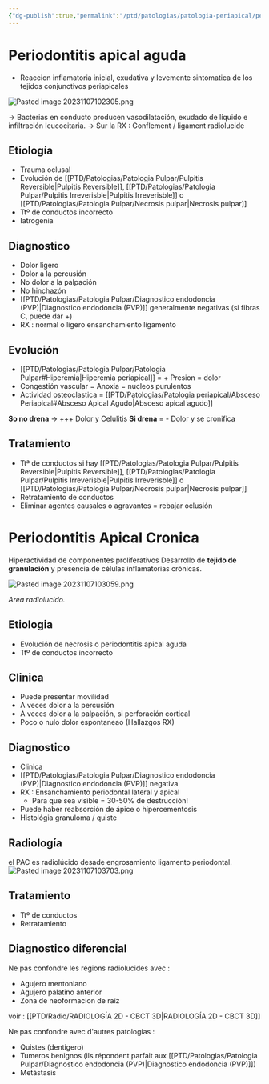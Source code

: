 ```yaml
---
{"dg-publish":true,"permalink":"/ptd/patologias/patologia-periapical/periodontitis-apical/"}
---
```



# Periodontitis apical aguda

- Reaccion inflamatoria inicial, exudativa y levemente sintomatica de los tejidos conjunctivos periapicales

![Pasted image 20231107102305.png](/img/user/PTD/M%C3%A9dias/Pasted%20image%2020231107102305.png)

-> Bacterias en conducto producen vasodilatación, exudado de líquido e infiltración leucocitaria.
→ Sur la RX : Gonflement / ligament radiolucide 

## Etiología 

- Trauma oclusal 
- Evolución de [[PTD/Patologias/Patologia Pulpar/Pulpitis Reversible\|Pulpitis Reversible]], [[PTD/Patologias/Patologia Pulpar/Pulpitis Irreverisble\|Pulpitis Irreverisble]] o [[PTD/Patologias/Patologia Pulpar/Necrosis pulpar\|Necrosis pulpar]]
- Ttº de conductos incorrecto 
- Iatrogenia 

## Diagnostico 

- Dolor ligero
- Dolor a la percusión 
- No dolor a la palpación 
- No hinchazón 
- [[PTD/Patologias/Patologia Pulpar/Diagnostico endodoncia (PVP)\|Diagnostico endodoncia (PVP)]] generalmente negativas (si fibras C, puede dar +)
- RX : normal o ligero ensanchamiento ligamento

## Evolución

- [[PTD/Patologias/Patologia Pulpar/Patologia Pulpar#Hiperemia\|Hiperemia periapical]] = + Presion = dolor
- Congestión vascular = Anoxia = nucleos purulentos
- Actividad osteoclastica = [[PTD/Patologias/Patologia periapical/Absceso Periapical#Absceso Apical Agudo\|Absceso apical agudo]]


**So no drena** -> +++ Dolor y Celulitis
**Si drena** = - Dolor y se cronifica

## Tratamiento

- Ttª de conductos si hay [[PTD/Patologias/Patologia Pulpar/Pulpitis Reversible\|Pulpitis Reversible]], [[PTD/Patologias/Patologia Pulpar/Pulpitis Irreverisble\|Pulpitis Irreverisble]] o [[PTD/Patologias/Patologia Pulpar/Necrosis pulpar\|Necrosis pulpar]]
- Retratamiento de conductos
- Eliminar agentes causales o agravantes = rebajar oclusión 


# Periodontitis Apical Cronica

Hiperactividad de componentes proliferativos
Desarrollo de **tejido de granulación** y presencia de células inflamatorias crónicas.

![Pasted image 20231107103059.png](/img/user/PTD/M%C3%A9dias/Pasted%20image%2020231107103059.png)

*Area radiolucido.*

## Etiologia

- Evolución de necrosis o periodontitis apical aguda
- Ttº de conductos incorrecto


## Clinica

- Puede presentar movilidad
- A veces dolor a la percusión
- A veces dolor a la palpación, si perforación cortical
- Poco o nulo dolor espontaneao (Hallazgos RX)

## Diagnostico

- Clinica
- [[PTD/Patologias/Patologia Pulpar/Diagnostico endodoncia (PVP)\|Diagnostico endodoncia (PVP)]] negativa
- RX : Ensanchamiento periodontal lateral y apical
	- Para que sea visible = 30-50% de destrucción!
- Puede haber reabsorción de ápice o hipercementosis
- Histológia granuloma / quiste

## Radiología 

el PAC es radiolúcido desade engrosamiento ligamento periodontal.
![Pasted image 20231107103703.png](/img/user/PTD/M%C3%A9dias/Pasted%20image%2020231107103703.png)

## Tratamiento

- Ttº de conductos
- Retratamiento

## Diagnostico diferencial


Ne pas confondre les régions radiolucides avec : 
- Agujero mentoniano
- Agujero palatino anterior
- Zona de neoformacion de raíz

voir : [[PTD/Radio/RADIOLOGÍA 2D - CBCT 3D\|RADIOLOGÍA 2D - CBCT 3D]] 

Ne pas confondre avec d'autres patologías :
- Quistes (dentigero)
- Tumeros benignos (ils répondent parfait aux [[PTD/Patologias/Patologia Pulpar/Diagnostico endodoncia (PVP)\|Diagnostico endodoncia (PVP)]])
- Metástasis